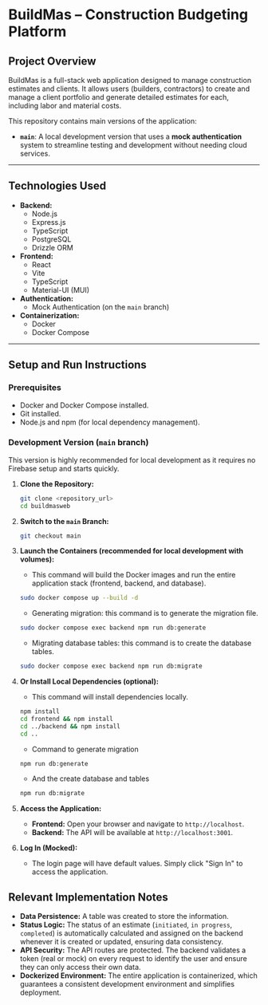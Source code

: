 # BuildMas – Construction Budgeting Platform

## Project Overview

BuildMas is a full-stack web application designed to manage construction estimates and clients. It allows users (builders, contractors) to create and manage a client portfolio and generate detailed estimates for each, including labor and material costs.

This repository contains main versions of the application:

*   **`main`**: A local development version that uses a **mock authentication** system to streamline testing and development without needing cloud services.

---

## Technologies Used

*   **Backend:**
    *   Node.js
    *   Express.js
    *   TypeScript
    *   PostgreSQL
    *   Drizzle ORM
*   **Frontend:**
    *   React
    *   Vite
    *   TypeScript
    *   Material-UI (MUI)
*   **Authentication:**
    *   Mock Authentication (on the `main` branch)
*   **Containerization:**
    *   Docker
    *   Docker Compose

---

## Setup and Run Instructions

### Prerequisites

*   Docker and Docker Compose installed.
*   Git installed.
*   Node.js and npm (for local dependency management).

### Development Version (`main` branch)

This version is highly recommended for local development as it requires no Firebase setup and starts quickly.

1.  **Clone the Repository:**
    ```bash
    git clone <repository_url>
    cd buildmasweb
    ```

2.  **Switch to the `main` Branch:**
    ```bash
    git checkout main
    ```

3.  **Launch the Containers (recommended for local development with volumes):**
    *   This command will build the Docker images and run the entire application stack (frontend, backend, and database).
    ```bash
    sudo docker compose up --build -d
    ```
    *   Generating migration: this command is to generate the migration file.
    ```bash
    sudo docker compose exec backend npm run db:generate
    ```
    *   Migrating database tables: this command is to create the database tables.
    ```bash
    sudo docker compose exec backend npm run db:migrate
    ```
4.  **Or Install Local Dependencies (optional):**
    *   This command will install dependencies locally.
    ```bash
    npm install
    cd frontend && npm install
    cd ../backend && npm install
    cd ..
    ```
    * Command to generate migration
    ```bash
    npm run db:generate
    ```
    * And the create database and tables
    ```bash
    npm run db:migrate
    ```

5.  **Access the Application:**
    *   **Frontend:** Open your browser and navigate to `http://localhost`.
    *   **Backend:** The API will be available at `http://localhost:3001`.

6.  **Log In (Mocked):**
    *   The login page will have default values. Simply click "Sign In" to access the application.

## Relevant Implementation Notes

*   **Data Persistence:** A table was created to store the information.
*   **Status Logic:** The status of an estimate (`initiated`, `in progress`, `completed`) is automatically calculated and assigned on the backend whenever it is created or updated, ensuring data consistency.
*   **API Security:** The API routes are protected. The backend validates a token (real or mock) on every request to identify the user and ensure they can only access their own data.
*   **Dockerized Environment:** The entire application is containerized, which guarantees a consistent development environment and simplifies deployment.